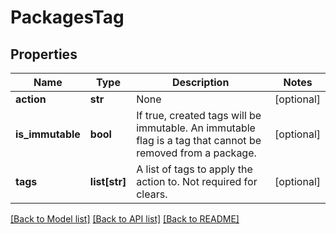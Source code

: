 # PackagesTag

## Properties
Name | Type | Description | Notes
------------ | ------------- | ------------- | -------------
**action** | **str** | None | [optional] 
**is_immutable** | **bool** | If true, created tags will be immutable. An immutable flag is a tag that cannot be removed from a package. | [optional] 
**tags** | **list[str]** | A list of tags to apply the action to. Not required for clears. | [optional] 

[[Back to Model list]](../README.md#documentation-for-models) [[Back to API list]](../README.md#documentation-for-api-endpoints) [[Back to README]](../README.md)


